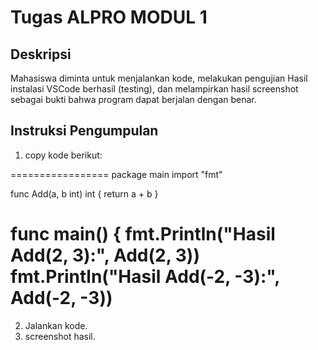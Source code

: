 # Tugas ALPRO MODUL 1

## Deskripsi
Mahasiswa diminta untuk menjalankan kode, melakukan pengujian Hasil instalasi VSCode berhasil (testing), dan melampirkan hasil screenshot sebagai bukti bahwa program dapat berjalan dengan benar.

## Instruksi Pengumpulan
1. copy kode berikut:

=================
package main
import "fmt"

func Add(a, b int) int {
	return a + b
}

func main() {
	fmt.Println("Hasil Add(2, 3):", Add(2, 3))
	fmt.Println("Hasil Add(-2, -3):", Add(-2, -3))
==================

2. Jalankan kode.
3. screenshot hasil.

